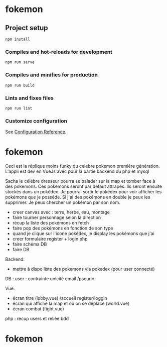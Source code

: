 # fokemon

## Project setup
```
npm install
```

### Compiles and hot-reloads for development
```
npm run serve
```

### Compiles and minifies for production
```
npm run build
```

### Lints and fixes files
```
npm run lint
```

### Customize configuration
See [Configuration Reference](https://cli.vuejs.org/config/).


# fokemon

Ceci est la réplique moins funky du celebre pokemon premiére génération.
L'appli est dev en VueJs avec pour la partie backend du php et mysql

Sacha le célébre dresseur pourra se balader sur la map et tomber face à des pokemons.
Ces pokemons seront par defaut attrapés.
Ils seront ensuite stockés dans un pokédex.
Je pourrai sortir le pokédex pour voir afficher les pokémons que je posséde.
Si j'ai des pokémons en double je peux les supprimer.
Je peux chercher un pokémon par son nom.


- creer canvas avec : terre, herbe, eau, montage 
- faire tourner personnage selon la direction
- récup la liste des pokémons en fetch 
- faire pop des pokémons en fonction de son type 
- quand je clique sur l'icone pokédex, je display les pokémons que j'ai
- creer formulaire register + login php 
- faire schéma DB 
- faire DB

Backend:

- mettre à dispo liste des pokemons via pokedex (pour user connecté)

DB :
user : contrainte unicité email /pseudo 

Vue:
- écran titre (lobby.vue) /accueil register/loggin
- écran qui affiche la map et où on se déplace (world.vue)
- écran combat (fight.vue)
  
php :
recup users et reliée bdd

# fokemon
